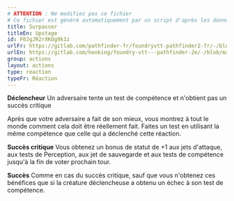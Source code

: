 ```yaml
---
# ATTENTION : Ne modifiez pas ce fichier
# Ce fichier est généré automatiquement par un script d'après les données du module Foundry VTT officiel et de sa traduction
title: Surpasser
titleEn: Upstage
id: F0JgJR2rXKOg9k1z
urlFr: https://gitlab.com/pathfinder-fr/foundryvtt-pathfinder2-fr/-/blob/master/data/actions/F0JgJR2rXKOg9k1z.htm
urlEn: https://gitlab.com/hooking/foundry-vtt---pathfinder-2e/-/blob/master/packs/data/actions.db/upstage.json
group: actions
layout: actions
type: reaction
typeFr: Réaction
---
```

**Déclencheur** Un adversaire tente un test de compétence et n'obtient pas un succès critique

Après que votre adversaire a fait de son mieux, vous montrez à tout le monde comment cela doit être réellement fait. Faites un test en utilisant la même compétence que celle qui a déclenché cette réaction.

**Succès critique** Vous obtenez un bonus de statut de +1 aux jets d'attaque, aux tests de Perception, aux jet de sauvegarde et aux tests de compétence jusqu'à la fin de voter prochain tour.

**Succès** Comme en cas du succès critique, sauf que vous n'obtenez ces bénéfices que si la créature déclencheuse a obtenu un échec à son test de compétence.

